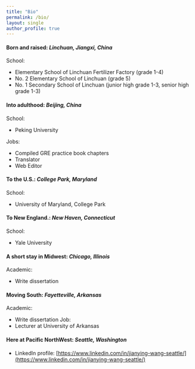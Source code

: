 ```yaml
---
title: "Bio"
permalink: /bio/
layout: single
author_profile: true
---
```


#### Born and raised: *Linchuan, Jiangxi, China*
School: 
- Elementary School of Linchuan Fertilizer Factory (grade 1-4)
- No. 2 Elementary School of Linchuan (grade 5)
- No. 1 Secondary School of Linchuan (junior high grade 1-3, senior high grade 1-3)

#### Into adulthood: *Beijing, China*
School:
- Peking University

Jobs:
- Compiled GRE practice book chapters
- Translator
- Web Editor

#### To the U.S.: *College Park, Maryland*
School:
- University of Maryland, College Park

#### To New England.: *New Haven, Connecticut*
School:
- Yale University

#### A short stay in Midwest: *Chicago, Illinois*
Academic:
- Write dissertation

#### Moving South: *Fayetteville, Arkansas*
Academic:
- Write dissertation
Job:
- Lecturer at University of Arkansas

#### Here at Pacific NorthWest: *Seattle, Washington*
- LinkedIn profile: [https://www.linkedin.com/in/jianying-wang-seattle/](https://www.linkedin.com/in/jianying-wang-seattle/)

